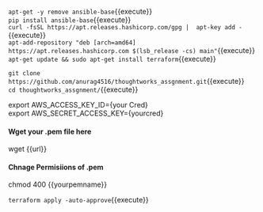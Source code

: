 

`apt-get -y remove ansible-base`{{execute}}  
`pip install ansible-base`{{execute}}  
`curl -fsSL https://apt.releases.hashicorp.com/gpg |  apt-key add -`{{execute}}  
`apt-add-repository "deb [arch=amd64] https://apt.releases.hashicorp.com $(lsb_release -cs) main"`{{execute}}  
`apt-get update && sudo apt-get install terraform`{{execute}}  

`git clone https://github.com/anurag4516/thoughtworks_assgnment.git`{{execute}}  
`cd thoughtworks_assgnment/`{{execute}}  


export AWS_ACCESS_KEY_ID={your Cred}    
export AWS_SECRET_ACCESS_KEY={yourcred}  

#### Wget your .pem file here  
wget {{url}}  

#### Chnage Permisiions of .pem  
chmod 400 {{yourpemname}}  

`terraform apply -auto-approve`{{execute}}  

